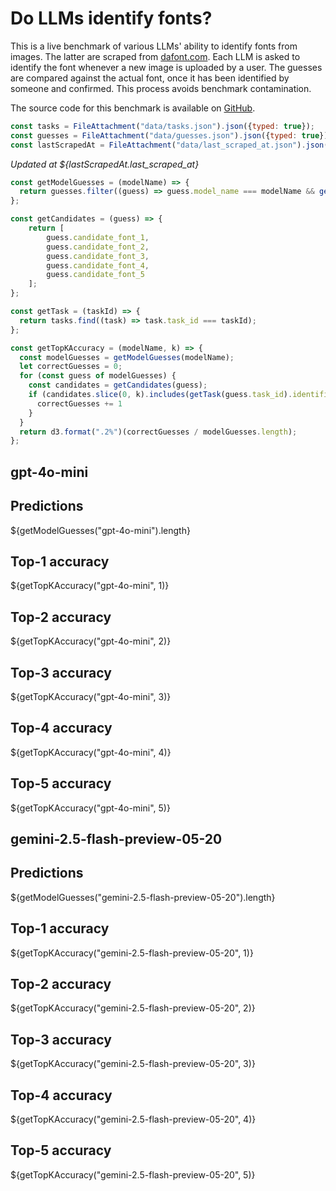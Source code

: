 # Do LLMs identify fonts?

This is a live benchmark of various LLMs' ability to identify fonts from images. The latter are scraped from [dafont.com](https://www.dafont.com/forum/?f=1). Each LLM is asked to identify the font whenever a new image is uploaded by a user. The guesses are compared against the actual font, once it has been identified by someone and confirmed. This process avoids benchmark contamination.

The source code for this benchmark is available on [GitHub](https://github.com/MaxHalford/llm-font-recognition).

```js
const tasks = FileAttachment("data/tasks.json").json({typed: true});
const guesses = FileAttachment("data/guesses.json").json({typed: true});
const lastScrapedAt = FileAttachment("data/last_scraped_at.json").json({typed: true});
```

*Updated at ${lastScrapedAt.last_scraped_at}*

```js
const getModelGuesses = (modelName) => {
  return guesses.filter((guess) => guess.model_name === modelName && getTask(guess.task_id).identified_font !== null);
};

const getCandidates = (guess) => {
    return [
        guess.candidate_font_1,
        guess.candidate_font_2,
        guess.candidate_font_3,
        guess.candidate_font_4,
        guess.candidate_font_5
    ];
};

const getTask = (taskId) => {
  return tasks.find((task) => task.task_id === taskId);
};

const getTopKAccuracy = (modelName, k) => {
  const modelGuesses = getModelGuesses(modelName);
  let correctGuesses = 0;
  for (const guess of modelGuesses) {
    const candidates = getCandidates(guess);
    if (candidates.slice(0, k).includes(getTask(guess.task_id).identified_font)) {
      correctGuesses += 1
    }
  }
  return d3.format(".2%")(correctGuesses / modelGuesses.length);
};
```

<h2>gpt-4o-mini</h2>

<div class="grid grid-cols-4">
  <div class="card">
    <h2>Predictions</h2>
    <span class="big">${getModelGuesses("gpt-4o-mini").length}</span>
  </div>
  <div class="card">
    <h2>Top-1 accuracy</h2>
    <span class="big">${getTopKAccuracy("gpt-4o-mini", 1)}</span>
  </div>
  <div class="card">
    <h2>Top-2 accuracy</h2>
    <span class="big">${getTopKAccuracy("gpt-4o-mini", 2)}</span>
  </div>
  <div class="card">
    <h2>Top-3 accuracy</h2>
    <span class="big">${getTopKAccuracy("gpt-4o-mini", 3)}</span>
  </div>
  <div class="card">
    <h2>Top-4 accuracy</h2>
    <span class="big">${getTopKAccuracy("gpt-4o-mini", 4)}</span>
  </div>
  <div class="card">
    <h2>Top-5 accuracy</h2>
    <span class="big">${getTopKAccuracy("gpt-4o-mini", 5)}</span>
  </div>
</div>

<h2>gemini-2.5-flash-preview-05-20</h2>

<div class="grid grid-cols-4">
  <div class="card">
    <h2>Predictions</h2>
    <span class="big">${getModelGuesses("gemini-2.5-flash-preview-05-20").length}</span>
  </div>
  <div class="card">
    <h2>Top-1 accuracy</h2>
    <span class="big">${getTopKAccuracy("gemini-2.5-flash-preview-05-20", 1)}</span>
  </div>
  <div class="card">
    <h2>Top-2 accuracy</h2>
    <span class="big">${getTopKAccuracy("gemini-2.5-flash-preview-05-20", 2)}</span>
  </div>
  <div class="card">
    <h2>Top-3 accuracy</h2>
    <span class="big">${getTopKAccuracy("gemini-2.5-flash-preview-05-20", 3)}</span>
  </div>
  <div class="card">
    <h2>Top-4 accuracy</h2>
    <span class="big">${getTopKAccuracy("gemini-2.5-flash-preview-05-20", 4)}</span>
  </div>
  <div class="card">
    <h2>Top-5 accuracy</h2>
    <span class="big">${getTopKAccuracy("gemini-2.5-flash-preview-05-20", 5)}</span>
  </div>
</div>
